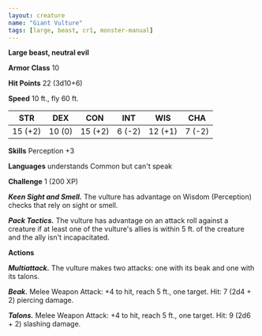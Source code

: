 ```yaml
---
layout: creature
name: "Giant Vulture"
tags: [large, beast, cr1, monster-manual]
---
```


**Large beast, neutral evil**

**Armor Class** 10

**Hit Points** 22 (3d10+6)

**Speed** 10 ft., fly 60 ft.

|   STR   |   DEX   |   CON   |   INT   |   WIS   |   CHA   |
|:-----:|:-----:|:-----:|:-----:|:-----:|:-----:|
| 15 (+2) | 10 (0) | 15 (+2) | 6 (-2) | 12 (+1) | 7 (-2) |

**Skills** Perception +3

**Languages** understands Common but can't speak

**Challenge** 1 (200 XP)

***Keen Sight and Smell.*** The vulture has advantage on Wisdom (Perception) checks that rely on sight or smell.

***Pack Tactics.*** The vulture has advantage on an attack roll against a creature if at least one of the vulture's allies is within 5 ft. of the creature and the ally isn't incapacitated.

**Actions**

***Multiattack.*** The vulture makes two attacks: one with its beak and one with its talons.

***Beak.*** Melee Weapon Attack: +4 to hit, reach 5 ft., one target. Hit: 7 (2d4 + 2) piercing damage.

***Talons.*** Melee Weapon Attack: +4 to hit, reach 5 ft., one target. Hit: 9 (2d6 + 2) slashing damage.

